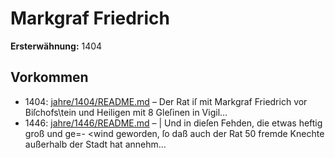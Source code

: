 # Markgraf Friedrich

**Ersterwähnung:** 1404

## Vorkommen
- 1404: [jahre/1404/README.md](../jahre/1404/README.md) – Der Rat iſ mit Markgraf Friedrich vor Biſchofs\tein
und Heiligen mit 8 Gleſinen in Vigil...
- 1446: [jahre/1446/README.md](../jahre/1446/README.md) – |
Und in dieſen Fehden, die etwas heftig groß und ge=-
\<wind geworden, ſo daß auch der Rat 50 fremde Knechte
außerhalb der Stadt hat annehm...
